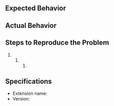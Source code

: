 ## Expected Behavior

## Actual Behavior

## Steps to Reproduce the Problem

1. 1. 1.

## Specifications

- Extension name:
- Version:
